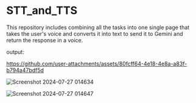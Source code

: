 # STT_and_TTS
This repository includes combining all the tasks into one single page that takes the user's voice and converts it into text to send it to Gemini and return the response in a voice. 


 output:

https://github.com/user-attachments/assets/80fcff64-4e18-4e8a-a83f-b794a47bdf5d



![Screenshot 2024-07-27 014634](https://github.com/user-attachments/assets/f3f0583c-cd03-4f0c-a938-e610edb4771c)


![Screenshot 2024-07-27 014647](https://github.com/user-attachments/assets/444eb299-a5b1-4a23-9966-2ba6f6d1b064)

